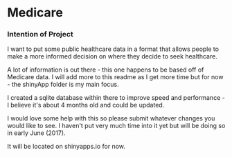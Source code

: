 # Medicare

### Intention of Project

I want to put some public healthcare data in a format that allows people to make a more informed decision on where they decide to seek healthcare.  

A lot of information is out there - this one happens to be based off of Medicare data. I will add more to this readme as I get more time but for now - the shinyApp folder is my main focus.  

I created a sqlite database within there to improve speed and performance - I believe it's about 4 months old and could be updated.  

I would love some help with this so please submit whatever changes you would like to see. I haven't put very much time into it yet but will be doing so in early June (2017).

It will be located on shinyapps.io for now.